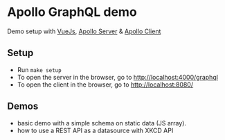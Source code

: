 # Apollo GraphQL demo

Demo setup with [VueJs](https://vuejs.org/), [Apollo Server](https://www.apollographql.com/docs/apollo-server/) &amp; [Apollo Client](https://github.com/Akryum/vue-apollo)

## Setup

- Run `make setup`
- To open the server in the browser, go to [http://localhost:4000/graphql](http://localhost:4000/graphql)
- To open the client in the browser, go to [http://localhost:8080/](http://localhost:8080/)

## Demos

- basic demo with a simple schema on static data (JS array).
- how to use a REST API as a datasource with XKCD API 
